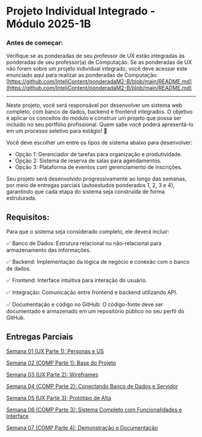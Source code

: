 # Projeto Individual Integrado - Módulo 2025-1B

### Antes de começar: ###

Verifique se as ponderadas de seu professor de UX estão integradas às ponderadas de seu professor(a) de Computação. Se as ponderadas de UX não forem sobre um projeto individual integrado, você deve acessar este enunciado aqui para realizar as ponderadas de Computação: [https://github.com/InteliContent/ponderadaM2-B/blob/main/README.md](https://github.com/InteliContent/ponderadaM2-B/blob/main/README.md)

---

Neste projeto, você será responsável por desenvolver um sistema web completo, com banco de dados, backend e frontend integrados. O objetivo é aplicar os conceitos do módulo e construir um projeto que possa ser incluído no seu portfólio profissional. Quem sabe você poderá apresentá-lo em um processo seletivo para estágio! 🚀

Você deve escolher um entre os tipos de sistema abaixo para desenvolver:
- Opção 1: Gerenciador de tarefas para organização e produtividade.
- Opção 2: Sistema de reserva de salas para agendamentos. 
- Opção 3: Plataforma de eventos com gerenciamento de inscrições. 

Seu projeto será desenvolvido progressivamente ao longo das semanas, por meio de entregas parciais (autoestudos ponderados 1, 2, 3 e 4), garantindo que cada etapa do sistema seja construída de forma estruturada.

## Requisitos:
Para que o sistema seja considerado completo, ele deverá incluir:

 ✅ Banco de Dados: Estrutura relacional ou não-relacional para armazenamento das informações.

 ✅ Backend: Implementação da lógica de negócio e conexão com o banco de dados.

 ✅ Frontend: Interface intuitiva para interação do usuário.

 ✅ Integração: Comunicação entre frontend e backend utilizando API.

 ✅ Documentação e código no GitHub: O código-fonte deve ser documentado e armazenado em um repositório público no seu perfil do GitHub.

 ## Entregas Parciais

[Semana 01 (UX Parte 1): Personas e US](UX_Ponderada1.md)  

[Semana 02 (COMP Parte 1): Base do Projeto](Comp_Ponderada1.md)  

[Semana 03 (UX Parte 2): Wireframes](UX_Ponderada2.md)  

[Semana 04 (COMP Parte 2): Conectando Banco de Dados e Servidor](Comp_Ponderada2.md)  

[Semana 05 (UX Parte 3): Protótipo de Alta](UX_Ponderada3.md)  

[Semana 06 (COMP Parte 3): Sistema Completo com Funcionalidades e Interface](Comp_Ponderada3.md)  

[Semana 07 (COMP Parte 4): Demonstração e Documentação](Comp_Ponderada4.md)  
